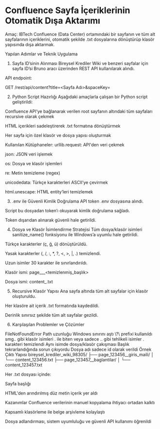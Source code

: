 # Confluence Sayfa İçeriklerinin Otomatik Dışa Aktarımı

Amaç: IBTech Confluence (Data Center) ortamındaki bir sayfanın ve tüm alt sayfalarının içeriklerini, otomatik şekilde .txt dosyalarına dönüştürüp klasör yapısında dışa aktarmak.

Yapılan Adımlar ve Teknik Uygulama
1. Sayfa ID’sinin Alınması
Bireysel Krediler Wiki ve benzeri sayfalar için sayfa ID’si Bruno aracı üzerinden REST API kullanılarak alındı.

API endpoint:

GET /rest/api/content?title=<Sayfa Adı>&spaceKey=<Alan Kodu>

2. Python Script Hazırlığı
Aşağıdaki amaçlarla çalışan bir Python script geliştirildi:

Confluence API’ye bağlanarak verilen root sayfanın altındaki tüm sayfaları recursive olarak çekmek

HTML içerikleri sadeleştirerek .txt formatına dönüştürmek

Her sayfa için özel klasör ve dosya yapısı oluşturmak

Kullanılan Kütüphaneler:
urllib.request: API'den veri çekmek

json: JSON veri işlemek

os: Dosya ve klasör işlemleri

re: Metin temizleme (regex)

unicodedata: Türkçe karakterleri ASCII’ye çevirmek

html.unescape: HTML entity’leri temizlemek

3. .env ile Güvenli Kimlik Doğrulama
API token .env dosyasına alındı.

Script bu dosyadan token’ı okuyarak kimlik doğrulama sağladı.

Token dışarıdan alınarak güvenli hale getirildi.

4. Dosya ve Klasör İsimlendirme Stratejisi
Tüm dosya/klasör isimleri sanitize_name() fonksiyonu ile Windows’a uyumlu hale getirildi.

Türkçe karakterler (ç, ğ, ü) dönüştürüldü.

Yasak karakterler (\, /, :, *, ?, <, >, |, .) temizlendi.

Uzun isimler 30 karakter ile sınırlandırıldı.

Klasör ismi: page_<id>__<temizlenmiş_başlık>

Dosya ismi: content_<id>.txt

5. Recursive Klasör Yapısı
Ana sayfa altında tüm alt sayfalar için klasör oluşturuldu.

Her klasöre ait içerik .txt formatında kaydedildi.

Derinlik sınırsız şekilde tüm alt sayfalar gezildi.

6. Karşılaşılan Problemler ve Çözümler


FileNotFoundError	Path uzunluğu Windows sınırını aştı	\\?\ prefixi kullanıldı
smg.. gibi klasör isimleri	. ile biten veya sadece .. gibi tehlikeli isimler	. karakteri temizlendi
Aynı isimde dosya/klasör çakışması	Başlık tekrarlandığında sorun çıkıyordu	Dosya adı sadece id olarak verildi
Örnek Çıktı Yapısı
bireysel_krediler_wiki_98305/
├── page_123456__giris_maili/
│   └── content_123456.txt
├── page_123457__baglantilar/
│   └── content_123457.txt

Her .txt dosyası içinde:

Sayfa başlığı

HTML'den arındırılmış düz metin içerik yer aldı

Kazanımlar
Confluence verilerinin manuel kopyalama ihtiyacı ortadan kalktı

Kapsamlı klasörleme ile belge arşivleme kolaylaştı

Dosya adlandırması, sistem uyumluluğu ve güvenli API kullanımı öğrenildi
